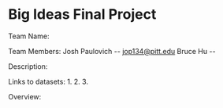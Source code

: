 # Big Ideas Final Project

Team Name:

Team Members:
Josh Paulovich -- jop134@pitt.edu
Bruce Hu -- 

Description:

Links to datasets:
1.
2.
3.

Overview:
